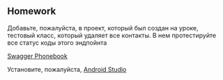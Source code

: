 ## Homework

Добавьте, пожалуйста, в проект, который был создан на уроке, тестовый класс, который удаляет все контакты. В нем протестируйте все статус коды этого эндпойнта

[Swagger Phonebook](https://contactapp-telran-backend.herokuapp.com/swagger-ui/index.html#/)

Установите, пожалуйста, [Android Studio](https://developer.android.com/studio)
